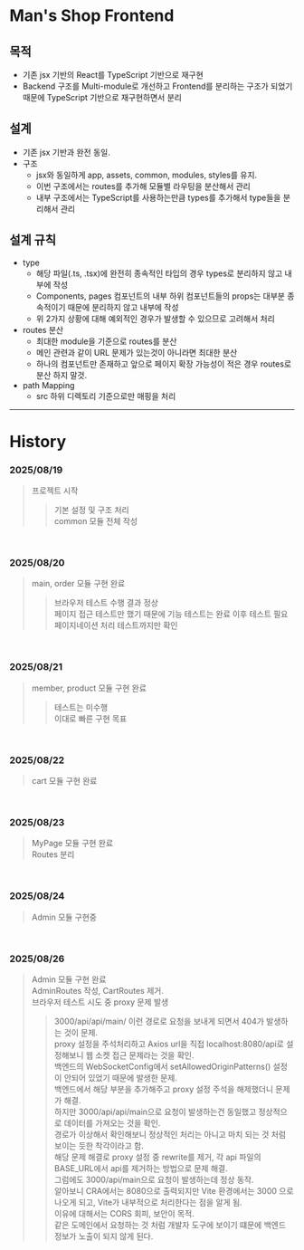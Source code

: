 # Man's Shop Frontend

## 목적
- 기존 jsx 기반의 React를 TypeScript 기반으로 재구현
- Backend 구조를 Multi-module로 개선하고 Frontend를 분리하는 구조가 되었기 때문에 TypeScript 기반으로 재구현하면서 분리

## 설계
- 기존 jsx 기반과 완전 동일.
- 구조
	- jsx와 동일하게 app, assets, common, modules, styles를 유지.
	- 이번 구조에서는 routes를 추가해 모듈별 라우팅을 분산해서 관리
	- 내부 구조에서는 TypeScript를 사용하는만큼 types를 추가해서 type들을 분리해서 관리

## 설계 규칙
- type
	- 해당 파일(.ts, .tsx)에 완전히 종속적인 타입의 경우 types로 분리하지 않고 내부에 작성
	- Components, pages 컴포넌트의 내부 하위 컴포넌트들의 props는 대부분 종속적이기 때문에 분리하지 않고 내부에 작성
	- 위 2가지 상황에 대해 예외적인 경우가 발생할 수 있으므로 고려해서 처리
- routes 분산
	- 최대한 module을 기준으로 routes를 분산
	- 메인 관련과 같이 URL 문제가 있는것이 아니라면 최대한 분산
	- 하나의 컴포넌트만 존재하고 앞으로 페이지 확장 가능성이 적은 경우 routes로 분산 하지 말것.
- path Mapping
	- src 하위 디렉토리 기준으로만 매핑을 처리

---

# History

### 2025/08/19
> 프로젝트 시작
>> 기본 설정 및 구조 처리   
>> common 모듈 전체 작성

<br/>

### 2025/08/20
> main, order 모듈 구현 완료
>> 브라우저 테스트 수행 결과 정상   
>> 페이지 접근 테스트만 했기 때문에 기능 테스트는 완료 이후 테스트 필요   
>> 페이지네이션 처리 테스트까지만 확인

<br/>

### 2025/08/21
> member, product 모듈 구현 완료
>> 테스트는 미수행   
>> 이대로 빠른 구현 목표

<br/>

### 2025/08/22
> cart 모듈 구현 완료

<br/>

### 2025/08/23
> MyPage 모듈 구현 완료   
> Routes 분리

<br/>

### 2025/08/24
> Admin 모듈 구현중

<br/>

### 2025/08/26
> Admin 모듈 구현 완료   
> AdminRoutes 작성, CartRoutes 제거.   
> 브라우저 테스트 시도 중 proxy 문제 발생   
>> 3000/api/api/main/  이런 경로로 요청을 보내게 되면서 404가 발생하는 것이 문제.   
>> proxy 설정을 주석처리하고 Axios url을 직접 localhost:8080/api로 설정해보니 웹 소켓 접근 문제라는 것을 확인.   
>> 백엔드의 WebSocketConfig에서 setAllowedOriginPatterns() 설정이 안되어 있었기 때문에 발생한 문제.   
>> 백엔드에서 해당 부분을 추가해주고 proxy 설정 주석을 해제했더니 문제가 해결.   
>> 하지만 3000/api/api/main으로 요청이 발생하는건 동일했고 정상적으로 데이터를 가져오는 것을 확인.   
>> 경로가 이상해서 확인해보니 정상적인 처리는 아니고 마치 되는 것 처럼 보이는 듯한 착각이라고 함.   
>> 해당 문제 해결로 proxy 설정 중 rewrite를 제거, 각 api 파일의 BASE_URL에서 api를 제거하는 방법으로 문제 해결.   
>> 그럼에도 3000/api/main으로 요청이 발생하는데 정상 동작.   
>> 알아보니 CRA에서는 8080으로 출력되지만 Vite 환경에서는 3000 으로 나오게 되고, Vite가 내부적으로 처리한다는 점을 알게 됨.   
>> 이유에 대해서는 CORS 회피, 보안이 목적.   
>> 같은 도메인에서 요청하는 것 처럼 개발자 도구에 보이기 떄문에 백엔드 정보가 노출이 되지 않게 된다.